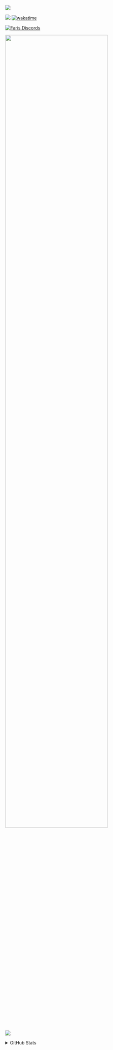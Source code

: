  ![](https://readme-typing-svg.herokuapp.com?font=segoe+UI&color=FFFFFF&size=30&width=800&height=80&lines=Hello+there!+%F0%9F%91%8B;Welcome+to+my+GitHub+page;I'm+Faris0520%F0%9F%95%B5%EF%B8%8F%E2%80%8D%E2%99%80%EF%B8%8F)

  [![](http://komarev.com/ghpvc/?username=Faris0520&label=Pengunjung)](http://github.com/faris0520)
  [![wakatime](https://wakatime.com/badge/user/2480fa13-8879-4855-99ec-1923fd9e96e6.svg)](https://wakatime.com/@2480fa13-8879-4855-99ec-1923fd9e96e6)
  
  [![Faris Discords](https://discord.c99.nl/widget/theme-4/695817459206324265.png)](https://discord.com/users/695817459206324265)

  <!-- <h6># dark mode recommended #</h6> -->

   <img src="https://holopin.me/faris0520" width="80%">
   
  ![](https://lastfm-recently-played.vercel.app/api?user=Faris0520&count=3)
<!--  ![](https://spotify-github-profile.vercel.app/api/view?uid=7hkshek1gjho1dqys0x17jti7&cover_image=true&theme=natemoo-re)-->

<!-- ![](https://holopin.me/faris0520) -->

<details>
 <summary>GitHub Stats</summary>
    
 
  ![](https://github-readme-streak-stats.herokuapp.com/?user=Faris0520&theme=github-dark&hide_border=true)
 
  ![](https://github-readme-stats.vercel.app/api?username=faris0520&show_icons=true&theme=github_dark&count_private=true&hide_border=true)
  
  ![](https://github-readme-stats.vercel.app/api/top-langs/?username=Faris0520&theme=github_dark&layout=compact&hide_border=true)
 

  
 <!--
 ![](https://github-readme-stats.vercel.app/api/wakatime/?username=Faris0520&theme=github_dark&layout=compact)
  -->
  </details>
 
